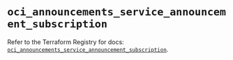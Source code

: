 # `oci_announcements_service_announcement_subscription`

Refer to the Terraform Registry for docs: [`oci_announcements_service_announcement_subscription`](https://registry.terraform.io/providers/oracle/oci/6.18.0/docs/resources/announcements_service_announcement_subscription).
